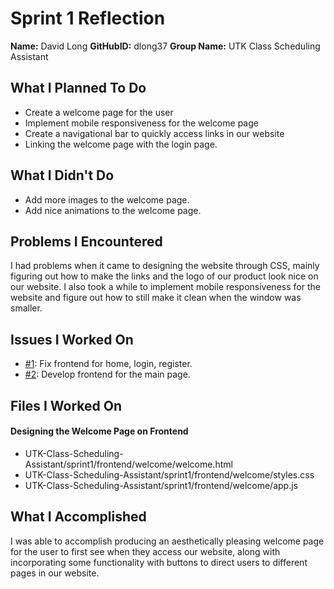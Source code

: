 # Sprint 1 Reflection

**Name:** David Long
**GitHubID:** dlong37
**Group Name:** UTK Class Scheduling Assistant

## What I Planned To Do
* Create a welcome page for the user
* Implement mobile responsiveness for the welcome page
* Create a navigational bar to quickly access links in our website
* Linking the welcome page with the login page.

## What I Didn't Do
* Add more images to the welcome page.
* Add nice animations to the welcome page.

## Problems I Encountered
I had problems when it came to designing the website through CSS, mainly figuring out how to make the links and the logo of our product look nice on our website. I also took a while to implement mobile responsiveness for the website and figure out how to still make it clean when the window was smaller.

## Issues I Worked On
* [#1](https://github.com/utk-cs340-fall24/UTK-Class-Scheduling-Assistant/issues/1): Fix frontend for home, login, register.
* [#2](https://github.com/utk-cs340-fall24/UTK-Class-Scheduling-Assistant/issues/5): Develop frontend for the main page.

## Files I Worked On
#### Designing the Welcome Page on Frontend
* UTK-Class-Scheduling-Assistant/sprint1/frontend/welcome/welcome.html
* UTK-Class-Scheduling-Assistant/sprint1/frontend/welcome/styles.css
* UTK-Class-Scheduling-Assistant/sprint1/frontend/welcome/app.js

## What I Accomplished
I was able to accomplish producing an aesthetically pleasing welcome page for the user to first see when they access our website, along with incorporating some functionality with buttons to direct users to different pages in our website.